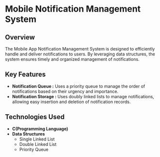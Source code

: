 <h1>Mobile Notification Management System</h1>
<h2>Overview</h2>
<div>
  The Mobile App Notification Management System is designed to efficiently handle and deliver notifications to users. By leveraging data structures, the system ensures timely and organized management of notifications.
</div>

<h2>Key Features</h2>
<div>
  <ul>
    <li><b>Notification Queue :</b> Uses a priority queue to manage the order of notifications based on their urgency and importance.</li>
    <li><b>Notification Storage :</b> Uses doubly linked lists to manage notifications, allowing easy insertion and deletion of notification records.</li>
  </ul>
</div>

<h2>Technologies Used</h2>
<div>
  <ul>
    <li><b>C(Programming Language)</b></li>
    <li><b>Data Structures</b>
      <ul>
        <li>Single Linked List</li>
        <li>Double Linked List</li>
        <li>Priority Queue</li>
      </ul>
    </li>
  </ul>
</div>

<br>

